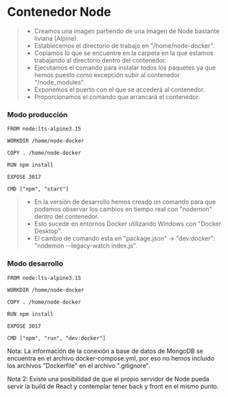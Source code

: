 # Contenedor Node

>   - Creamos una imagen partiendo de una imagen de Node bastante liviana (Alpine).
>   - Establecemos el directorio de trabajo en "/home/node-docker".
>   - Copiamos lo que se encuentre en la carpeta en la que estamos trabajando al directorio dentro del contenedor.
>   - Ejecutamos el comando para instalar todos los paquetes ya que hemos puesto como excepción subir al contenedor "/node_modules".
>   - Exponemos el puerto con el que se accederá al contenedor.
>   - Proporcionamos el comando que arrancará el contenedor.

### Modo producción
```
FROM node:lts-alpine3.15

WORKDIR /home/node-docker 

COPY . /home/node-docker 

RUN npm install

EXPOSE 3017 

CMD ["npm", "start"] 
```

>   - En la versión de desarrollo hemos creado un comando para que podamos observar los cambios en tiempo real con "nodemon" dentro del contenedor.
>   - Esto sucede en entornos Docker utilizando Windows con "Docker Desktop".
>   - El cambio de comando esta en "package.json" -> "dev:docker": "nodemon --legacy-watch index.js".

### Modo desarrollo
```
FROM node:lts-alpine3.15

WORKDIR /home/node-docker 

COPY . /home/node-docker

RUN npm install

EXPOSE 3017 

CMD ["npm", "run", "dev:docker"] 
```

Nota: La información de la conexión a base de datos de MongoDB se encuentra en el archivo docker-compose.yml, por eso no hemos incluido los archivos "Dockerfile" en el archivo ".gitignore".

Nota 2: Existe una posibilidad de que el propio servidor de Node pueda servir la build de React y contemplar tener back y front en el mismo punto.